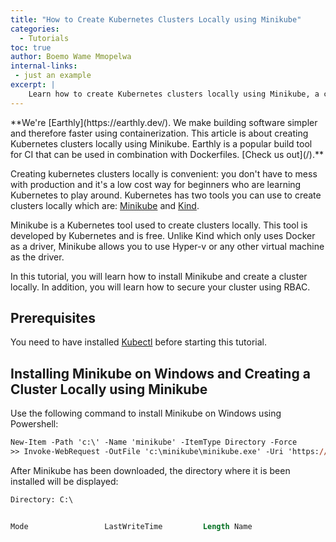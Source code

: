 ```yaml
---
title: "How to Create Kubernetes Clusters Locally using Minikube"
categories:
  - Tutorials
toc: true
author: Boemo Wame Mmopelwa
internal-links:
 - just an example
excerpt: |
    Learn how to create Kubernetes clusters locally using Minikube, a convenient and low-cost way for beginners to experiment with Kubernetes. This tutorial covers the installation of Minikube, creating a cluster, securing the cluster with RBAC, and other essential concepts.
---
```

<!--sgpt-->**We're [Earthly](https://earthly.dev/). We make building software simpler and therefore faster using containerization. This article is about creating Kubernetes clusters locally using Minikube. Earthly is a popular build tool for CI that can be used in combination with Dockerfiles. [Check us out](/).**

Creating kubernetes clusters locally is convenient: you don't have to mess with production and it's a low cost way for beginners who are learning Kubernetes to play around. Kubernetes has two tools you can use to create clusters locally which are: [Minikube](https://minikube.sigs.k8s.io/docs/start/) and [Kind](https://kind.sigs.k8s.io/).

Minikube is a Kubernetes tool used to create clusters locally. This tool is developed by Kubernetes and is free. Unlike Kind which only uses Docker as a driver, Minikube allows you to use Hyper-v or any other virtual machine as the driver.

In this tutorial, you will learn how to install Minikube and create a cluster locally. In addition, you will learn how to secure your cluster using RBAC.

## Prerequisites

You need to have installed [Kubectl](https://kubernetes.io/docs/tasks/tools/install-kubectl-windows/) before starting this tutorial.

## Installing Minikube on Windows and Creating a Cluster Locally using Minikube

Use the following command to install Minikube on Windows using Powershell:

~~~{.ps caption=">_"}
New-Item -Path 'c:\' -Name 'minikube' -ItemType Directory -Force
>> Invoke-WebRequest -OutFile 'c:\minikube\minikube.exe' -Uri 'https://github.com/kubernetes/minikube/releases/latest/download/minikube-windows-amd64.exe' -UseBasicParsing
~~~

After Minikube has been downloaded, the directory where it is been installed will be displayed:

~~~{.ps caption=">_"}
Directory: C:\


Mode                 LastWriteTime         Length Name